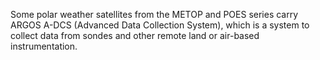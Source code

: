 Some polar weather satellites from the METOP and POES series carry ARGOS A-DCS (Advanced Data Collection System), which is a system to collect data from sondes and other remote land or air-based instrumentation.